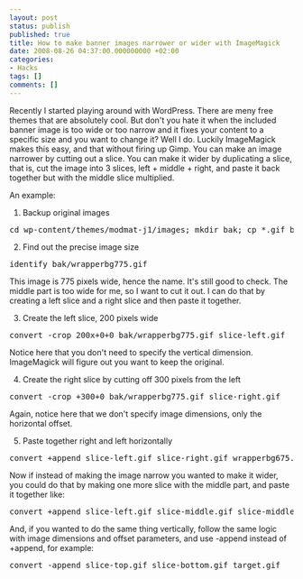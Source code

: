 ```yaml
---
layout: post
status: publish
published: true
title: How to make banner images narrower or wider with ImageMagick
date: 2008-08-26 04:37:00.000000000 +02:00
categories:
- Hacks
tags: []
comments: []
---
```

Recently I started playing around with WordPress. There are meny free themes that are absolutely cool. But don't you hate it when the included banner image is too wide or too narrow and it fixes your content to a specific size and you want to change it? Well I do. Luckily ImageMagick makes this easy, and that without firing up Gimp. You can make an image narrower by cutting out a slice. You can make it wider by duplicating a slice, that is, cut the image into 3 slices, left + middle + right, and paste it back together but with the middle slice multiplied.

An example:

1. Backup original images
<pre>cd wp-content/themes/modmat-j1/images; mkdir bak; cp *.gif bak</pre>
2. Find out the precise image size
<pre>identify bak/wrapperbg775.gif</pre>
This image is 775 pixels wide, hence the name. It's still good to check. The middle part is too wide for me, so I want to cut it out. I can do that by creating a left slice and a right slice and then paste it together.

3. Create the left slice, 200 pixels wide
<pre>convert -crop 200x+0+0 bak/wrapperbg775.gif slice-left.gif</pre>
Notice here that you don't need to specify the vertical dimension. ImageMagick will figure out you want to keep the original.

4. Create the right slice by cutting off 300 pixels from the left
<pre>convert -crop +300+0 bak/wrapperbg775.gif slice-right.gif</pre>
Again, notice here that we don't specify image dimensions, only the horizontal offset.

5. Paste together right and left horizontally
<pre>convert +append slice-left.gif slice-right.gif wrapperbg675.gif</pre>
Now if instead of making the image narrow you wanted to make it wider, you could do that by making one more slice with the middle part, and paste it together like:
<pre>convert +append slice-left.gif slice-middle.gif slice-middle.gif slice-right.gif wrapperbg675.gif</pre>
And, if you wanted to do the same thing vertically, follow the same logic with image dimensions and offset parameters, and use -append instead of +append, for example:
<pre>convert -append slice-top.gif slice-bottom.gif target.gif</pre>
